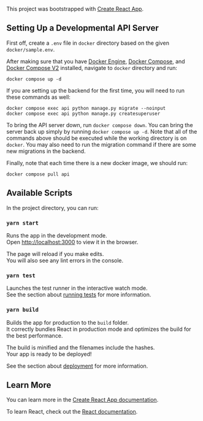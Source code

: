 This project was bootstrapped with [Create React App](https://github.com/facebook/create-react-app).

## Setting Up a Developmental API Server

First off, create a `.env` file in `docker` directory based on the given `docker/sample.env`.

After making sure that you have [Docker Engine](https://docs.docker.com/engine/install/ubuntu/),
[Docker Compose](https://docs.docker.com/compose/install/),
and [Docker Compose V2](https://docs.docker.com/compose/cli-command/)
installed, navigate to `docker` directory and run:

```
docker compose up -d
```

If you are setting up the backend for the first time, you will need to run these commands as well:

```
docker compose exec api python manage.py migrate --noinput
docker compose exec api python manage.py createsuperuser
```

To bring the API server down, run `docker compose down`. You can bring the server back up simply by running
`docker compose up -d`. Note that all of the commands above should be executed while the working directory is on
`docker`. You may also need to run the migration command if there are some new migrations in the backend.

Finally, note that each time there is a new docker image, we should run:

```
docker compose pull api
```

## Available Scripts

In the project directory, you can run:

### `yarn start`

Runs the app in the development mode.<br />
Open [http://localhost:3000](http://localhost:3000) to view it in the browser.

The page will reload if you make edits.<br />
You will also see any lint errors in the console.

### `yarn test`

Launches the test runner in the interactive watch mode.<br />
See the section about [running tests](https://facebook.github.io/create-react-app/docs/running-tests) for more information.

### `yarn build`

Builds the app for production to the `build` folder.<br />
It correctly bundles React in production mode and optimizes the build for the best performance.

The build is minified and the filenames include the hashes.<br />
Your app is ready to be deployed!

See the section about [deployment](https://facebook.github.io/create-react-app/docs/deployment) for more information.

## Learn More

You can learn more in the [Create React App documentation](https://facebook.github.io/create-react-app/docs/getting-started).

To learn React, check out the [React documentation](https://reactjs.org/).
